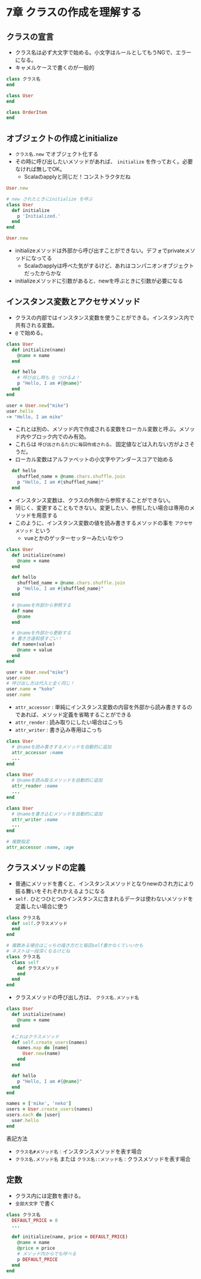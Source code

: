 # 7章 クラスの作成を理解する
## クラスの宣言
* クラス名は必ず大文字で始める。小文字はルールとしてもうNGで、エラーになる。
* キャメルケースで書くのが一般的

```ruby
class クラス名
end
```

```ruby
class User
end

class OrderItem
end
```

## オブジェクトの作成とinitialize
* `クラス名.new` でオブジェクト化する
* その時に呼び出したいメソッドがあれば、 `initialize` を作っておく。必要なければ無しでOK。
  * Scalaのapplyと同じだ！コンストラクタだね

```ruby
User.new

# new されたときにinitialize を呼ぶ
class User
  def initialize
    p 'Initialized.'
  end
end

User.new
```

* initializeメソッドは外部から呼び出すことができない。デフォでprivateメソッドになってる
  * Scalaのapplyは呼べた気がするけど、あれはコンパニオンオブジェクトだったからかな
* initializeメソッドに引数があると、newを呼ぶときに引数が必要になる

## インスタンス変数とアクセサメソッド
* クラスの内部ではインスタンス変数を使うことができる。インスタンス内で共有される変数。
* `@` で始める。

```ruby
class User
  def initialize(name)
    @name = name
  end

  def hello
    # 呼び出し時も @ つけるよ！
    p "Hello, I am #{@name}"
  end
end

user = User.new("mike")
user.hello
-> "Hello, I am mike"
```

* これとは別の、メソッド内で作成される変数をローカル変数と呼ぶ。メソッド内やブロック内でのみ有効。
* これらは `呼び出されるたびに毎回作成される。` 固定値などは入れない方がよさそうだ。
* ローカル変数はアルファベットの小文字やアンダースコアで始める

```ruby
  def hello
    shuffled_name = @name.chars.shuffle.join
    p "Hello, I am #{shuffled_name}"
  end
```

* インスタンス変数は、クラスの外側から参照することができない。
* 同じく、変更することもできない。変更したい、参照したい場合は専用のメソッドを用意する
* このように、インスタンス変数の値を読み書きするメソッドの事を `アクセサメソッド` という
  * vueとかのゲッターセッターみたいなやつ

```ruby
class User
  def initialize(name)
    @name = name
  end

  def hello
    shuffled_name = @name.chars.shuffle.join
    p "Hello, I am #{shuffled_name}"
  end

  # @nameを外部から参照する
  def name
    @name
  end

  # @nameを外部から更新する
  # 書き方違和感すごい！
  def name=(value)
    @name = value
  end
end

user = User.new("mike")
user.name
# 呼び出し方は代入と全く同じ！
user.name = "koko"
user.name
```

* `attr_accessor` : 単純にインスタンス変数の内容を外部から読み書きするのであれば、メソッド定義を省略することができる
* `attr_render` : 読み取りにしたい場合はこっち
* `attr_writer` : 書き込み専用はこっち

```ruby
class User
  # @nameを読み書きするメソッドを自動的に追加
  attr_accessor :name
  ...
end

class User
  # @nameを読み取るメソッドを自動的に追加
  attr_reader :name
  ...
end

class User
  # @nameを書き込むメソッドを自動的に追加
  attr_writer :name
  ...
end

# 複数指定
attr_accessor :name, :age
```

## クラスメソッドの定義
* 普通にメソッドを書くと、インスタンスメソッドとなりnewのされ方により振る舞いをそれぞれかえるようになる
* `self.` ひとつひとつのインスタンスに含まれるデータは使わないメソッドを定義したい場合に使う

```ruby
class クラス名
  def self.クラスメソッド
  end
end

# 複数ある場合はこっちの描き方だと毎回self書かなくていいかも
# ネストは一段深くなるけどね
class クラス名
  class self
    def クラスメソッド
    end
  end
end
```

* クラスメソッドの呼び出し方は、 `クラス名.メソッド名`

```ruby
class User
  def initialize(name)
    @name = name
  end

  #これはクラスメソッド
  def self.create_users(names)
    names.map do |name|
      User.new(name)
    end
  end

  def hello
    p "Hello, I am #{@name}"
  end
end

names = ['mike', 'neko']
users = User.create_users(names)
users.each do |user|
  user.hello
end
```

表記方法
* `クラス名#メソッド名` : インスタンスメソッドを表す場合
* `クラス名.メソッド名` または `クラス名::メソッド名` : クラスメソッドを表す場合

## 定数
* クラス内には定数を書ける。
* `全部大文字` で書く

```ruby
class クラス名
  DEFAULT_PRICE = 0
  ...

  def initialize(name, price = DEFAULT_PRICE)
    @name = name
    @price = price
    # メソッド内からでも呼べる
    p DEFAULT_PRICE
  end
end
```